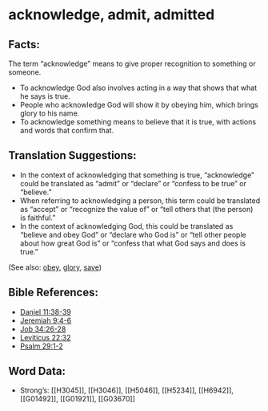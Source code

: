# acknowledge, admit, admitted

## Facts:

The term “acknowledge” means to give proper recognition to something or someone.

* To acknowledge God also involves acting in a way that shows that what he says is true.
* People who acknowledge God will show it by obeying him, which brings glory to his name.
* To acknowledge something means to believe that it is true, with actions and words that confirm that.

## Translation Suggestions:

* In the context of acknowledging that something is true, “acknowledge” could be translated as “admit” or “declare” or “confess to be true” or “believe.”
* When referring to acknowledging a person, this term could be translated as “accept” or “recognize the value of” or “tell others that (the person) is faithful.”
* In the context of acknowledging God, this could be translated as “believe and obey God” or “declare who God is” or “tell other people about how great God is” or “confess that what God says and does is true.”

(See also: [obey](../other/obey.md), [glory](../kt/glory.md), [save](../kt/save.md))

## Bible References:

* [Daniel 11:38-39](rc://en/tn/help/dan/11/38)
* [Jeremiah 9:4-6](rc://en/tn/help/jer/09/04)
* [Job 34:26-28](rc://en/tn/help/job/34/26)
* [Leviticus 22:32](rc://en/tn/help/lev/22/32)
* [Psalm 29:1-2](rc://en/tn/help/psa/029/001)

## Word Data:

* Strong’s: [[H3045]], [[H3046]], [[H5046]], [[H5234]], [[H6942]], [[G01492]], [[G01921]], [[G03670]]
